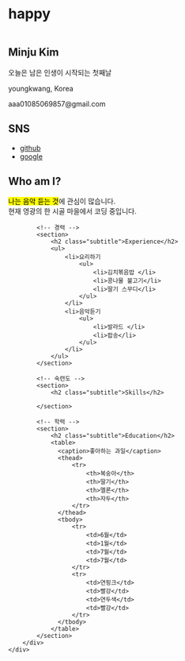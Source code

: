 # happy
<!doctype html>
<html lang="ko">
<head>
	<title>온라인 프로필</title>
	<meta charset="utf-8">
  <link rel="stylesheet" href="css/style.css">
  <style>
    table {
      width:70%;  /* 표의 너비 */
      border:1px solid #222; /* 1픽셀짜리 표 테두리 */
      border-collapse: collapse; /* 중복되는 표와 셀의 테두리를 한 줄로 표시 */
    }
    thead {
      background:#eee;  /* 제목 행의 배경 색 */
    }
    th, td {
      border:1px solid #ccc; /* 1픽셀짜리 셀 테두리 */
      padding:5px;  /* 셀 테두리와 셀 내용 사이의 여백(패딩) */
      font-size:0.8em;  /* 셀의 글자 크기 */
    }
  </style>
</head>

<body>
    <div id="container">
        <!-- 사이드바 -->
        <aside>
            <div id="namecard">
                <img src="images/pf.jpg" alt="">
                <h1>Minju Kim</h1>    
                <p>오늘은 남은 인생이 시작되는 첫째날</p>
            </div>
            <div id="detail">
                <p>youngkwang, Korea</p>
                <p>aaa01085069857@gmail.com</p>                                 
            </div>
            <div id="sns">
                <h2>SNS</h2>
                <ul>                    
					<li>
						<a href="https://www.facebook.com/funnycom">github</a>
					</li>
					<li>
						<a href="https://www.google.com/search?q">google</a>
					</li>
				</ul>  
            </div>           
        </aside>
        <div id="main">
            <!-- 자기 소개 -->
            <section>
                <h2 class="subtitle">Who am I?</h2>
                <p><mark>나는 음악 듣는 것</mark>에 관심이 많습니다. <br>현재 영광의 한 시골 마을에서 코딩 중입니다.</p>
            </section>

            <!-- 경력 -->
            <section>
                <h2 class="subtitle">Experience</h2>
                <ul>
                    <li>요리하기
                        <ul>
                            <li>김치볶음밥 </li>
                            <li>콩나물 불고기</li>
                            <li>딸기 스무디</li> 
                        </ul>
                    </li>
                    <li>음악듣기
                        <ul>
                            <li>발라드 </li>
                            <li>팝송</li>
                        </ul>                        
                    </li>
                </ul>             
            </section>

            <!-- 숙련도 -->
            <section>
                <h2 class="subtitle">Skills</h2>

            </section>

            <!-- 학력 -->
            <section>
                <h2 class="subtitle">Education</h2>
                <table>
                  <caption>좋아하는 과일</caption>
                  <thead>
                      <tr>
                          <th>복숭아</th>
                          <th>딸기</th>
                          <th>멜론</th>
                          <th>자두</th>
                      </tr>
                  </thead>
                  <tbody>
                      <tr>
                          <td>6월</td>
                          <td>1월</td>
                          <td>7월</td>
                          <td>7월</td>
                      </tr>
                      <tr>
                          <td>연핑크</td>
                          <td>빨강</td>
                          <td>연두색</td>
                          <td>빨강</td>
                      </tr>
                  </tbody>
                </table>
            </section>
        </div>        
    </div>
</body>
</html>
